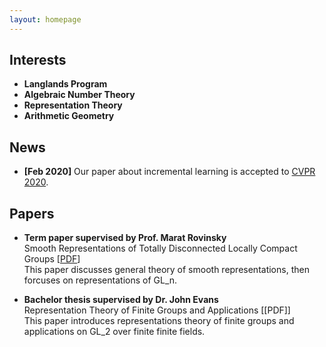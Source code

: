 ```yaml
---
layout: homepage
---
```


## Interests

- **Langlands Program**
- **Algebraic Number Theory**
- **Representation Theory**
- **Arithmetic Geometry**

## News

- **[Feb 2020]** Our paper about incremental learning is accepted to [CVPR 2020](http://cvpr2020.thecvf.com/).


## Papers

- **Term paper supervised by Prof. Marat Rovinsky**
  <br>
  Smooth Representations of Totally Disconnected Locally Compact Groups [[PDF](https://1drv.ms/b/s!AopK_GiN33tEgRk5wxqGe7C6VnHX?e=leB11f)]
  <br> This paper discusses general theory of smooth representations, then forcuses on representations of GL_n.
  
- **Bachelor thesis supervised by Dr. John Evans**
  <br>
  Representation Theory of Finite Groups and Applications [[PDF]]
  <br> This paper introduces representations theory of finite groups and applications on GL_2 over finite finite fields.
  

